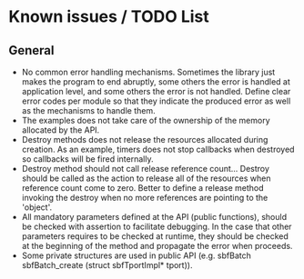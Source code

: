 # Known issues / TODO List

## General
 - No common error handling mechanisms. Sometimes the library just makes the program
 to end abruptly, some others the error is handled at application level, and
 some others the error is not handled. Define clear error codes per module so
 that they indicate the produced error as well as the mechanisms to handle them.
 - The examples does not take care of the ownership of the memory allocated by
 the API.
 - Destroy methods does not release the resources allocated during creation. As
 an example, timers does not stop callbacks when destroyed so callbacks will be
 fired internally.
 - Destroy method should not call release reference count... Destroy should be
 called as the action to release all of the resources when reference count come
 to zero. Better to define a release method invoking the destroy when no more
 references are pointing to the 'object'.
 - All mandatory parameters defined at the API (public functions),
 should be checked with assertion to facilitate debugging. In the case that
 other parameters requires to be checked at runtime, they should be checked
 at the beginning of the method and propagate the error when proceeds.
- Some private structures are used in public API
(e.g. sbfBatch sbfBatch_create (struct sbfTportImpl* tport)).
